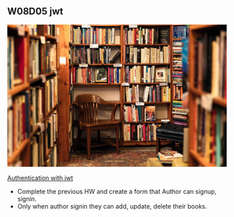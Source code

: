 ## W08D05 jwt
![library](books.jpg)

[Authentication with jwt](https://www.youtube.com/watch?v=SnoAwLP1a-0&list=PL4cUxeGkcC9iqqESP8335DA5cRFp8loyp)

* Complete the previous HW and create a form that Author can signup, signin.
* Only when author signin they can add, update, delete their books. 
